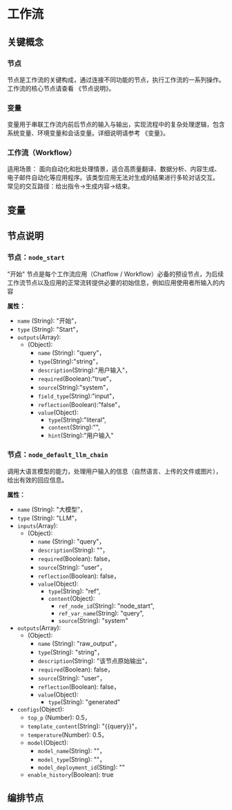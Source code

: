# 工作流
## 关键概念
### 节点
节点是工作流的关键构成，通过连接不同功能的节点，执行工作流的一系列操作。
工作流的核心节点请查看 《节点说明》。
### 变量
变量用于串联工作流内前后节点的输入与输出，实现流程中的复杂处理逻辑，包含系统变量、环境变量和会话变量。详细说明请参考 《变量》。
### 工作流（Workflow）
适用场景：
面向自动化和批处理情景，适合高质量翻译、数据分析、内容生成、电子邮件自动化等应用程序。该类型应用无法对生成的结果进行多轮对话交互。
常见的交互路径：给出指令->生成内容->结束。
## 变量

## 节点说明
### 节点：`node_start`

"开始" 节点是每个工作流应用（Chatflow / Workflow）必备的预设节点，为后续工作流节点以及应用的正常流转提供必要的初始信息，例如应用使用者所输入的内容

**属性：**

- `name` (String): "开始"，
- `type` (String): "Start"，
- `outputs`(Array):
  -  (Object):
     -  `name` (String): "query"，
     -  `type`(String):"string"，
     -  `description`(String):"用户输入"，
     -  `required`(Boolean):"true"，
     -  `source`(String):"system"，
     -  `field_type`(String):"input"，
     -  `reflection`(Boolean):"false"，
     -  `value`(Object):
        - `type`(String):"literal",
        - `content`(String):"",
        - `hint`(String):"用户输入"
  
### 节点：`node_default_llm_chain`

调用大语言模型的能力，处理用户输入的信息（自然语言、上传的文件或图片），给出有效的回应信息。

**属性：**

- `name` (String): "大模型"，
- `type` (String): "LLM"，
- `inputs`(Array):
  -  (Object):
     -  `name` (String): "query"，
     -  `description`(String): ""，
     -  `required`(Boolean): false，
     -  `source`(String): "user"，
     -  `reflection`(Boolean): false，
     -  `value`(Object):
        - `type`(String): "ref",
        - `content`(Object):
           - `ref_node_id`(String): "node_start",
           - `ref_var_name`(String): "query",
           - `source`(String): "system"
- `outputs`(Array):
  -  (Object):
     -  `name` (String): "raw_output"，
     -  `type`(String): "string"，
     -  `description`(String): "该节点原始输出"，
     -  `required`(Boolean): false，
     -  `source`(String): "user"，
     -  `reflection`(Boolean): false，
     -  `value`(Object):
        - `type`(String): "generated"
- `configs`(Object):
  -  `top_p` (Number): 0.5，
  -  `template_content`(String): "{{query}}"，
  -  `temperature`(Number): 0.5，
  -  `model`(Object): 
     -  `model_name`(String): ""，
     -  `model_type`(String): ""，
     -  `model_deployment_id`(Sting): ""
  - `enable_history`(Boolean): true
## 编排节点
